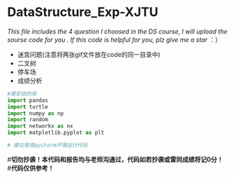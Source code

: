 # DataStructure_Exp-XJTU
  *This file includes the 4 question I choosed in the DS course, I will upload the sourse code for you . If this code is helpful for you, plz give me a star* ：）

 *  迷宫问题(注意将两张gif文件放在code的同一目录中)
 *  二叉树
 *  停车场
 *  成绩分析

```python
#需安装的库
import pandas
import turtle
import numpy as np
import random
import networkx as nx
import matplotlib.pyplot as plt

# 建议使用pycharm环境运行代码
```

#**切勿抄袭！本代码和报告均与老师沟通过，代码如若抄袭或雷同成绩将记0分！**
#**代码仅供参考！**
